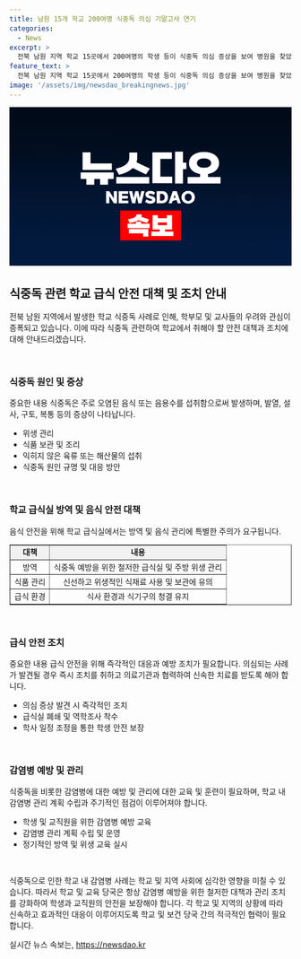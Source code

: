 ```yaml
---
title: 남원 15개 학교 200여명 식중독 의심 기말고사 연기
categories:
  - News
excerpt: >
  전북 남원 지역 학교 15곳에서 200여명의 학생 등이 식중독 의심 증상을 보여 병원을 찾았다. 방역 당국은 역학조사에 착수했고, 학교들은 학사 일정을 조정하며 급식실 방역을 실시했다. 식중독 의심환자들이 몰린 남원 의료원에서는 재난 의료 대응체계가 가동되기도 했다. 전북교육청은 15개 학교에서 210명의 치료를 받았으며, 교육청과 보건소는 역학조사를 진행 중이다. 4개 학교는 기말시험을 연기하고, 장마철 고온 다습한 환경에서 식중독에 대한 주의가 요구된다.
feature_text: >
  전북 남원 지역 학교 15곳에서 200여명의 학생 등이 식중독 의심 증상을 보여 병원을 찾았다. 방역 당국은 역학조사에 착수했고, 학교들은 학사 일정을 조정하며 급식실 방역을 실시했다. 식중독 의심환자들이 몰린 남원 의료원에서는 재난 의료 대응체계가 가동되기도 했다. 전북교육청은 15개 학교에서 210명의 치료를 받았으며, 교육청과 보건소는 역학조사를 진행 중이다. 4개 학교는 기말시험을 연기하고, 장마철 고온 다습한 환경에서 식중독에 대한 주의가 요구된다.
image: '/assets/img/newsdao_breakingnews.jpg'
---
```


<p><img src="/assets/img/newsdao_breakingnews.jpg" alt="implanttips 속보" /></p>

<h2 data-ke-size="size26">식중독 관련 학교 급식 안전 대책 및 조치 안내</h2>

<p>전북 남원 지역에서 발생한 학교 식중독 사례로 인해, 학부모 및 교사들의 우려와 관심이 증폭되고 있습니다. 이에 따라 식중독 관련하여 학교에서 취해야 할 안전 대책과 조치에 대해 안내드리겠습니다.</p>

<p data-ke-size="size16">&nbsp;</p>

<h3>식중독 원인 및 증상</h3>

<p>중요한 내용
식중독은 주로 오염된 음식 또는 음용수를 섭취함으로써 발생하며, 발열, 설사, 구토, 복통 등의 증상이 나타납니다.</p>

<ul>
    <li>위생 관리</li>
    <li>식품 보관 및 조리</li>
    <li>익히지 않은 육류 또는 해산물의 섭취</li>
    <li>식중독 원인 규명 및 대응 방안</li>
</ul>

<p data-ke-size="size16">&nbsp;</p>

<h3>학교 급식실 방역 및 음식 안전 대책</h3>

<p>음식 안전을 위해 학교 급식실에서는 방역 및 음식 관리에 특별한 주의가 요구됩니다.</p>

<table style="width: 100%;" border="1">
<tbody>
<tr>
<td style="text-align: center; background-color: #f2f2f2; height: 17px;"><b>대책</b></td>
<td style="text-align: center; background-color: #f2f2f2; height: 17px;"><b>내용</b></td>
</tr>
<tr>
<td style="text-align: center;">방역</td>
<td style="text-align: center;">식중독 예방을 위한 철저한 급식실 및 주방 위생 관리</td>
</tr>
<tr>
<td style="text-align: center;">식품 관리</td>
<td style="text-align: center;">신선하고 위생적인 식재료 사용 및 보관에 유의</td>
</tr>
<tr>
<td style="text-align: center;">급식 환경</td>
<td style="text-align: center;">식사 환경과 식기구의 청결 유지</td>
</tr>
</tbody>
</table>

<p data-ke-size="size16">&nbsp;</p>

<h3>급식 안전 조치</h3>

<p>중요한 내용
급식 안전을 위해 즉각적인 대응과 예방 조치가 필요합니다. 의심되는 사례가 발견될 경우 즉시 조치를 취하고 의료기관과 협력하여 신속한 치료를 받도록 해야 합니다.</p>

<ul>
    <li>의심 증상 발견 시 즉각적인 조치</li>
    <li>급식실 폐쇄 및 역학조사 착수</li>
    <li>학사 일정 조정을 통한 학생 안전 보장</li>
</ul>

<p data-ke-size="size16">&nbsp;</p>

<h3>감염병 예방 및 관리</h3>

<p>식중독을 비롯한 감염병에 대한 예방 및 관리에 대한 교육 및 훈련이 필요하며, 학교 내 감염병 관리 계획 수립과 주기적인 점검이 이루어져야 합니다.</p>

<ul>
    <li>학생 및 교직원을 위한 감염병 예방 교육</li>
    <li>감염병 관리 계획 수립 및 운영</li>
    <li>정기적인 방역 및 위생 교육 실시</li>
</ul>

<p data-ke-size="size16">&nbsp;</p>

<p>식중독으로 인한 학교 내 감염병 사례는 학교 및 지역 사회에 심각한 영향을 미칠 수 있습니다. 따라서 학교 및 교육 당국은 항상 감염병 예방을 위한 철저한 대책과 관리 조치를 강화하여 학생과 교직원의 안전을 보장해야 합니다. 각 학교 및 지역의 상황에 따라 신속하고 효과적인 대응이 이루어지도록 학교 및 보건 당국 간의 적극적인 협력이 필요합니다.</p>
실시간 뉴스 속보는, <a href="https://newsdao.kr" rel="dofollow">https://newsdao.kr</a>


